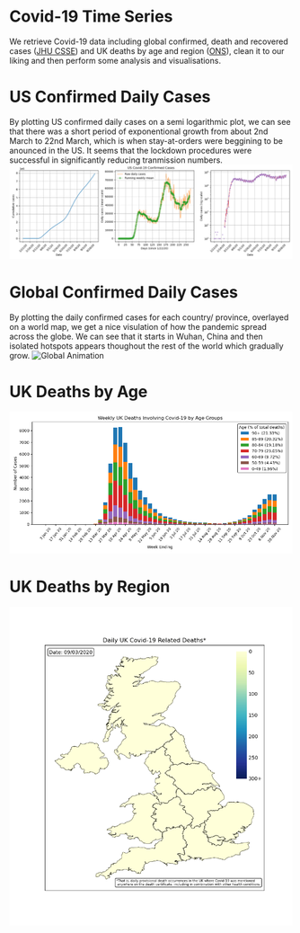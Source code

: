 # Covid-19 Time Series

We retrieve Covid-19 data including global confirmed, death and recovered cases ([JHU CSSE](https://github.com/CSSEGISandData/COVID-19)) and UK deaths by age and region ([ONS](https://www.ons.gov.uk/peoplepopulationandcommunity/birthsdeathsandmarriages/deaths/datasets/weeklyprovisionalfiguresondeathsregisteredinenglandandwales)), clean it to our liking and then perform some analysis and visualisations.

# US Confirmed Daily Cases
By plotting US confirmed daily cases on a semi logarithmic plot, we can see that there was a short period of exponentional growth from about 2nd March to 22nd March, which is when stay-at-orders were beggining to be anounced in the US. It seems that the lockdown procedures were successful in significantly reducing tranmission numbers.
![Global Analysis](demo/US_confirmed_cases.png)

# Global Confirmed Daily Cases
By plotting the daily confirmed cases for each country/ province, overlayed on a world map, we get a nice visulation of how the pandemic spread across the globe. We can see that it starts in Wuhan, China and then isolated hotspots appears thoughout the rest of the world which gradually grow.
![Global Animation](demo/global_confirmed_cases.gif)

# UK Deaths by Age
![UK Analysis](demo/uk_deaths_age.png)

# UK Deaths by Region
![UK Animation](demo/uk_deaths_region.gif)
